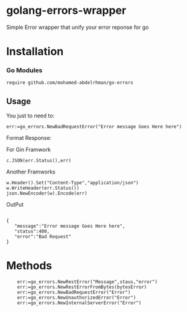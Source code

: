 # golang-errors-wrapper
Simple Error wrapper that unify your error reponse for go


# Installation

### Go Modules
`require github.com/mohamed-abdelrhman/go-errors`



## Usage

You just to need to:

`err:=go_errors.NewBadRequestError("Error message Goes Here here")`


Format Response:

For Gin Framwork
```
c.JSON(err.Status(),err)
```
Another Framworks

```
w.Header().Set("Content-Type","application/json")
w.WriteHeader(err.Status())
json.NewEncoder(w).Encode(err)
```

OutPut
```

{
   "message":"Error message Goes Here here",
   "status":400,
   "error":"Bad Request"
}

```

# Methods

```
	err:=go_errors.NewRestError("Message",staus,"error")
	err:=go_errors.NewRestErrorFromBytes(bytesError)
	err:=go_errors.NewBadRequestError("Error")
	err:=go_errors.NewUnauthorizedError("Error")
	err:=go_errors.NewInternalServerError("Error")
```



